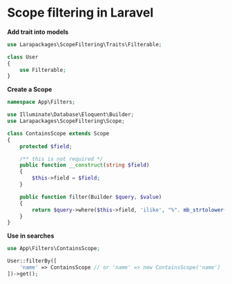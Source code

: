# Scope filtering in Laravel

**Add trait into models**
```php
use Larapackages\ScopeFiltering\Traits\Filterable;

class User
{
	use Filterable;
}
```
**Create a Scope**

```php
namespace App\Filters;

use Illuminate\Database\Eloquent\Builder;
use Larapackages\ScopeFiltering\Scope;

class ContainsScope extends Scope
{
    protected $field;

    /** this is not required */
    public function __construct(string $field)
    {
        $this->field = $field;
    }

    public function filter(Builder $query, $value)
    {
        return $query->where($this->field, 'ilike', "%". mb_strtolower($value) . "%");
    }
}
```

**Use in searches**
```php
use App\Filters\ContainsScope;

User::filterBy([
    'name' => ContainsScope // or 'name' => new ContainsScope('name')
])->get();
```